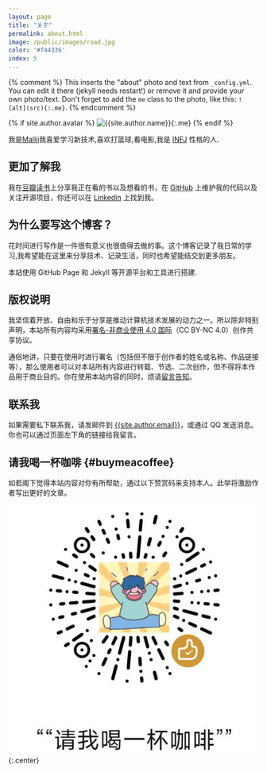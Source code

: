 ```yaml
---
layout: page
title: "关于"
permalink: about.html
image: /public/images/road.jpg
color: '#f44336'
index: 5
---
```



{% comment %}
This inserts the "about" photo and text from `_config.yml`.
You can edit it there (jekyll needs restart!) or remove it and provide your own photo/text.
Don't forget to add the `me` class to the photo, like this: `![alt](src){:.me}`.
{% endcomment %}

{% if site.author.avatar %}
![{{site.author.name}}]({{site.author.avatar}}){:.me}
{% endif %}


我是<u>Mallji</u>我喜爱学习新技术,喜欢打篮球,看电影,我是 [INFJ](http://www.personalitypage.com/INFJ.html) 性格的人.


## 更加了解我

我在[豆瓣读书](https://book.douban.com/people/mallji/)上分享我正在看的书以及想看的书，在 [GitHub](https://github.com/Mallji) 上维护我的代码以及关注开源项目，你还可以在 [Linkedin](https://www.linkedin.com/in/Mallji) 上找到我。



## 为什么要写这个博客？

花时间进行写作是一件很有意义也很值得去做的事。这个博客记录了我日常的学习,我希望能在这里来分享技术、记录生活，同时也希望能结交到更多朋友。

本站使用 GitHub Page 和 Jekyll 等开源平台和工具进行搭建.

## 版权说明

我坚信着开放、自由和乐于分享是推动计算机技术发展的动力之一。所以除非特别声明，本站所有内容均采用[署名-非商业使用 4.0 国际](https://creativecommons.org/licenses/by-nc/4.0/deed.zh)（CC BY-NC 4.0）创作共享协议。

通俗地讲，只要在使用时进行署名（包括但不限于创作者的姓名或名称、作品链接等），那么使用者可以对本站所有内容进行转载、节选、二次创作，但不得将本作品用于商业目的。你在使用本站内容的同时，烦请[留言告知](https://github.com/myanbin/talk/issues/new)。

## 联系我

如果需要私下联系我，请发邮件到 [{{site.author.email}}](mailto:{{site.author.email}})，或通过 QQ 发送消息。你也可以通过页面左下角的链接给我留言。

## 请我喝一杯咖啡 {#buymeacoffee}

如若阁下觉得本站内容对你有所帮助，通过以下赞赏码来支持本人。此举将激励作者写出更好的文章。

![Buy me a coffee](/public/images/buymeacoffee.jpg){:.center}
